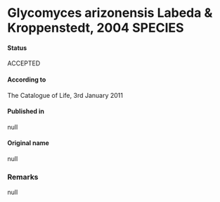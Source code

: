 # Glycomyces arizonensis Labeda & Kroppenstedt, 2004 SPECIES

#### Status
ACCEPTED

#### According to
The Catalogue of Life, 3rd January 2011

#### Published in
null

#### Original name
null

### Remarks
null